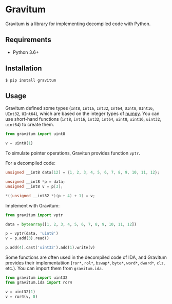 # Gravitum

Gravitum is a library for implementing decompiled code with Python.

## Requirements

- Python 3.6+

## Installation

```
$ pip install gravitum
```

## Usage

Gravitum defined some types (`Int8`, `Int16`, `Int32`, `Int64`, `UInt8`, `UInt16`, `UInt32`, `UInt64`), which are based on the integer types of [numpy](https://github.com/numpy/numpy). You can use short-hand functions (`int8`, `int16`, `int32`, `int64`, `uint8`, `uint16`, `uint32`, `uint64`) to create them.

```python
from gravitum import uint8

v = uint8(1)
```

To simulate pointer operations, Gravitun provides function `vptr`.

For a decompiled code:

```c
unsigned __int8 data[12] = {1, 2, 3, 4, 5, 6, 7, 8, 9, 10, 11, 12};

unsigned __int8 *p = data;
unsigned __int8 v = p[3];

*((unsigned __int32 *)(p + 4) + 1) = v;
```

Implement with Gravitum:

```python
from gravitum import vptr

data = bytearray([1, 2, 3, 4, 5, 6, 7, 8, 9, 10, 11, 12])

p = vptr(data, 'uint8')
v = p.add(3).read()

p.add(4).cast('uint32').add(1).write(v)
```

Some functions are often used in the decompiled code of IDA, and Gravitum provides their implementatiion (`ror*`, `rol*`, `bswap*`, `byte*`, `word*`, `dword*`, `clz`, etc.). You can import them from `gravitum.ida`.

```python
from gravitum import uint32
from gravitum.ida import ror4

v = uint32(1)
v = ror4(v, 8)
```

